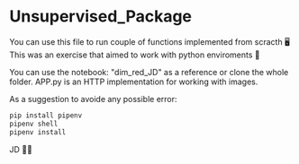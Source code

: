 # Unsupervised_Package

You can use this file to run couple of functions implemented from scracth :desktop_computer:  
This was an exercise that aimed to work with python enviroments :snake:

You can use the notebook: "dim_red_JD" as a reference or clone the whole folder.
APP.py is an HTTP implementation for working with images.

As a suggestion to avoide any possible error:

```sh
pip install pipenv
pipenv shell
pipenv install
```

JD 	:man_technologist:
